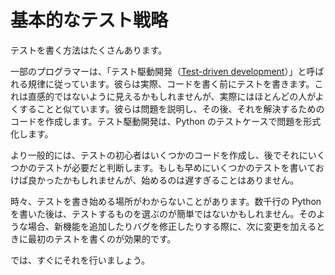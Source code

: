 # 基本的なテスト戦略

テストを書く方法はたくさんあります。

一部のプログラマーは、「テスト駆動開発（[Test-driven development](https://en.wikipedia.org/wiki/Test-driven_development)）」と呼ばれる規律に従っています。彼らは実際、コードを書く前にテストを書きます。これは直感的ではないように見えるかもしれませんが、実際にはほとんどの人がよくすることと似ています。彼らは問題を説明し、その後、それを解決するためのコードを作成します。テスト駆動開発は、Python のテストケースで問題を形式化します。

より一般的には、テストの初心者はいくつかのコードを作成し、後でそれにいくつかのテストが必要だと判断します。もしも早めにいくつかのテストを書いておけば良かったかもしれませんが、始めるのは遅すぎることはありません。

時々、テストを書き始める場所がわからないことがあります。数千行の Python を書いた後は、テストするものを選ぶのが簡単ではないかもしれません。そのような場合、新機能を追加したりバグを修正したりする際に、次に変更を加えるときに最初のテストを書くのが効果的です。

では、すぐにそれを行いましょう。
